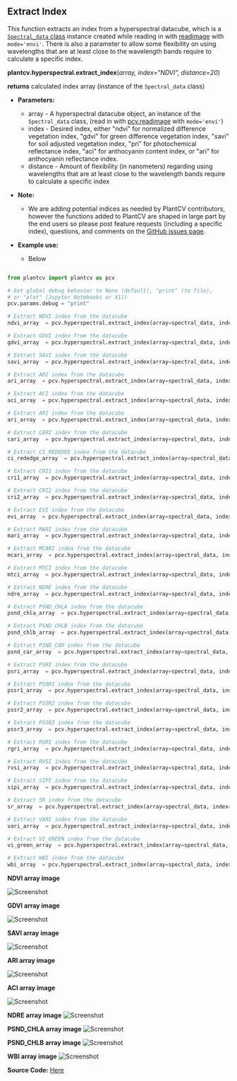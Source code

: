 ## Extract Index 

This function extracts an index from a hyperspectral datacube, which is a [`Spectral_data` class](Spectral_data.md) instance created while reading in with [readimage](read_image.md)
with `mode='envi'`. There is also a parameter to allow some flexibility 
on using wavelengths that are at least close to the wavelength bands require to calculate a specific index. 

**plantcv.hyperspectral.extract_index**(*array, index="NDVI", distance=20*)

**returns** calculated index array (instance of the `Spectral_data` class)

- **Parameters:**
    - array         - A hyperspectral datacube object, an instance of the `Spectral_data` class, (read in with [pcv.readimage](read_image.md) with `mode='envi'`)
    - index         - Desired index, either "ndvi" for normalized difference vegetation index, "gdvi" for green difference
    vegetation index, "savi" for soil adjusted vegetation index, "pri" for photochemical reflectance index, "aci" for anthocyanin content index, or "ari" for anthocyanin reflectance index.
    - distance      - Amount of flexibility (in nanometers) regarding using wavelengths that are 
    at least close to the wavelength bands require to calculate a specific index

- **Note:**
    - We are adding potential indices as needed by PlantCV contributors, however the functions added to PlantCV are shaped in large part 
    by the end users so please post feature requests (including a specific index), questions, and comments on the 
    [GitHub issues page](https://github.com/danforthcenter/plantcv/issues). 
- **Example use:**
    - Below
```python

from plantcv import plantcv as pcv

# Set global debug behavior to None (default), "print" (to file), 
# or "plot" (Jupyter Notebooks or X11)
pcv.params.debug = "print"

# Extract NDVI index from the datacube 
ndvi_array  = pcv.hyperspectral.extract_index(array=spectral_data, index="NDVI", distance=20)

# Extract GDVI index from the datacube
gdvi_array  = pcv.hyperspectral.extract_index(array=spectral_data, index="GDVI", distance=20)

# Extract SAVI index from the datacube
savi_array  = pcv.hyperspectral.extract_index(array=spectral_data, index="SAVI", distance=20)

# Extract ARI index from the datacube
ari_array  = pcv.hyperspectral.extract_index(array=spectral_data, index="ARI", distance=20)

# Extract ACI index from the datacube 
aci_array  = pcv.hyperspectral.extract_index(array=spectral_data, index="ACI", distance=20)

# Extract ARI index from the datacube 
ari_array  = pcv.hyperspectral.extract_index(array=spectral_data, index="ARI", distance=20)

# Extract CARI index from the datacube 
cari_array  = pcv.hyperspectral.extract_index(array=spectral_data, index="CARI", distance=20)

# Extract CI_REDEDGE index from the datacube 
ci_rededge_array  = pcv.hyperspectral.extract_index(array=spectral_data, index="CI_REDEDGE", distance=20)

# Extract CRI1 index from the datacube 
cri1_array  = pcv.hyperspectral.extract_index(array=spectral_data, index="CRI1", distance=20)

# Extract CRI2 index from the datacube 
cri2_array  = pcv.hyperspectral.extract_index(array=spectral_data, index="CRI2", distance=20)

# Extract EVI index from the datacube 
evi_array  = pcv.hyperspectral.extract_index(array=spectral_data, index="EVI", distance=20)

# Extract MARI index from the datacube 
mari_array  = pcv.hyperspectral.extract_index(array=spectral_data, index="MARI", distance=20)

# Extract MCARI index from the datacube 
mcari_array  = pcv.hyperspectral.extract_index(array=spectral_data, index="MCARI", distance=20)

# Extract MTCI index from the datacube 
mtci_array  = pcv.hyperspectral.extract_index(array=spectral_data, index="MTCI", distance=20)

# Extract NDRE index from the datacube 
ndre_array  = pcv.hyperspectral.extract_index(array=spectral_data, index="NDRE", distance=20)

# Extract PSND_CHLA index from the datacube 
psnd_chla_array  = pcv.hyperspectral.extract_index(array=spectral_data, index="PSND_CHLA", distance=20)

# Extract PSND_CHLB index from the datacube 
psnd_chlb_array  = pcv.hyperspectral.extract_index(array=spectral_data, index="PSND_CHLB", distance=20)

# Extract PSND_CAR index from the datacube 
psnd_car_array  = pcv.hyperspectral.extract_index(array=spectral_data, index="PSND_CAR", distance=20)

# Extract PSRI index from the datacube 
psri_array  = pcv.hyperspectral.extract_index(array=spectral_data, index="PSRI", distance=20)

# Extract PSSR1 index from the datacube 
pssr1_array  = pcv.hyperspectral.extract_index(array=spectral_data, index="PSSR1", distance=20)

# Extract PSSR2 index from the datacube 
pssr2_array  = pcv.hyperspectral.extract_index(array=spectral_data, index="PSSR2", distance=20)

# Extract PSSR3 index from the datacube 
pssr3_array  = pcv.hyperspectral.extract_index(array=spectral_data, index="PSSR3", distance=20)

# Extract RGRI index from the datacube 
rgri_array  = pcv.hyperspectral.extract_index(array=spectral_data, index="RGRI", distance=20)

# Extract RVSI index from the datacube 
rvsi_array  = pcv.hyperspectral.extract_index(array=spectral_data, index="RVSI", distance=20)

# Extract SIPI index from the datacube 
sipi_array  = pcv.hyperspectral.extract_index(array=spectral_data, index="SIPI", distance=20)

# Extract SR index from the datacube 
sr_array  = pcv.hyperspectral.extract_index(array=spectral_data, index="SR", distance=20)

# Extract VARI index from the datacube 
vari_array  = pcv.hyperspectral.extract_index(array=spectral_data, index="VARI", distance=20)

# Extract VI_GREEN index from the datacube 
vi_green_array  = pcv.hyperspectral.extract_index(array=spectral_data, index="VI_GREEN", distance=20)

# Extract WBI index from the datacube 
wbi_array  = pcv.hyperspectral.extract_index(array=spectral_data, index="WBI", distance=20)


```

**NDVI array image**

![Screenshot](img/tutorial_images/hyperspectral/NDVI_index.jpg)

**GDVI array image**

![Screenshot](img/tutorial_images/hyperspectral/gdvi.jpg)

**SAVI array image**

![Screenshot](img/tutorial_images/hyperspectral/savi_index.jpg)

**ARI array image**

![Screenshot](img/tutorial_images/hyperspectral/ari_index.jpg)

**ACI array image**

![Screenshot](img/tutorial_images/hyperspectral/aci_index.jpg)

**NDRE array image**
![Screenshot](img/tutorial_images/hyperspectral/ndre_index.jpg)

**PSND_CHLA array image**
![Screenshot](img/tutorial_images/hyperspectral/psnd_chla_index.jpg)

**PSND_CHLB array image**
![Screenshot](img/tutorial_images/hyperspectral/psnd_chlb_index.jpg)

**WBI array image**
![Screenshot](img/tutorial_images/hyperspectral/wbi_index.jpg)

**Source Code:** [Here](https://github.com/danforthcenter/plantcv/blob/master/plantcv/plantcv/hyperspectral/extract_index.py)
